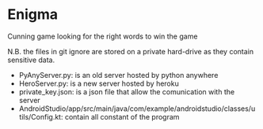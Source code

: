# Enigma
Cunning game looking for the right words to win the game

N.B. the files in git ignore are stored on a private hard-drive as they contain sensitive data.
- PyAnyServer.py: is an old server hosted by python anywhere
- HeroServer.py: is a new server hosted by heroku
- private_key.json: is a json file that allow the comunication with the server
- AndroidStudio/app/src/main/java/com/example/androidstudio/classes/utils/Config.kt: contain all constant of the program
